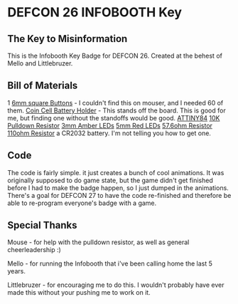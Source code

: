 # DEFCON 26 INFOBOOTH Key
## The Key to Misinformation

This is the Infobooth Key Badge for DEFCON 26. Created at the behest of Mello and Littlebruzer. 

## Bill of Materials

1 [6mm square Buttons](https://www.adafruit.com/product/367) - I couldn't find this on mouser, and I needed 60 of them.
[Coin Cell Battery Holder](https://www.mouser.com/ProductDetail/Eagle-Plastic-Devices/122-2520-GR?qs=sGAEpiMZZMtT9MhkajLHrsmOeam3f13HF0ge4CP9ILI%3d) - This stands off the board. This is good for me, but finding one without the standoffs would be good.
[ATTINY84](https://www.mouser.com/ProductDetail/556-ATTINY84A-PU)
[10K Pulldown Resistor](https://www.mouser.com/ProductDetail/603-MFR-25FRF5210K)
[3mm Amber LEDs](https://www.mouser.com/ProductDetail/Vishay-Semiconductors/TLHE4600?qs=%2fjqivxn91ccKeAJQzr9uyA==)
[5mm Red LEDs](https://www.mouser.com/ProductDetail/Kingbright/WP63SRD?qs=7QlcvZZejStVbcM3wnr71w==)
[57.6ohm Resistor](https://www.mouser.com/ProductDetail/KOA-Speer/MF1-4DC57R6F?qs=sGAEpiMZZMsPqMdJzcrNwlJRvxcOW1fvRk6trFl%252b2HE=)
[110ohm Resistor](https://www.mouser.com/ProductDetail/603-MFR-25FBF52-110R)
a CR2032 battery. I'm not telling you how to get one.

## Code

The code is fairly simple. it just creates a  bunch of cool animations. It was originally supposed to do game state, but the game didn't get finished before I had to make the badge happen, so I just dumped in the animations. There's a goal for DEFCON 27 to have the code re-finished and therefore be able to re-program everyone's badge with a game.

## Special Thanks

Mouse - for help with the pulldown resistor, as well as general cheerleadership :)

Mello - for running the Infobooth that i've been calling home the last 5 years.

Littlebruzer - for encouraging me to do this. I wouldn't probably have ever made this without your pushing me to work on it.

